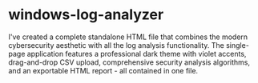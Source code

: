 # windows-log-analyzer
I've created a complete standalone HTML file that combines the modern cybersecurity aesthetic with all the log analysis functionality. The single-page application features a professional dark theme with violet accents, drag-and-drop CSV upload, comprehensive security analysis algorithms, and an exportable HTML report - all contained in one file.
